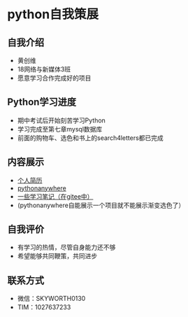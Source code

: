 # python自我策展

## 自我介绍
* 黄创维
* 18网络与新媒体3班
* 愿意学习合作完成好的项目

## Python学习进度
* 期中考试后开始刻苦学习Python
* 学习完成至第七章mysql数据库
* 前面的购物车、选色和书上的search4letters都已完成

## 内容展示
* [个人简历](http://hcwei.gitee.io/skyworth-web/)
* [pythonanywhere](http://skyworth.pythonanywhere.com/)
* [一些学习笔记（在gitee中）](https://gitee.com/HCwei/)
* (pythonanywhere自能展示一个项目就不能展示渐变选色了）

## 自我评价
* 有学习的热情，尽管自身能力还不够
* 希望能够共同鞭策，共同进步

## 联系方式
* 微信：SKYWORTH0130
* TIM：1027637233
